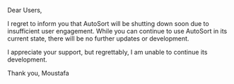 
Dear Users,

I regret to inform you that AutoSort will be shutting down soon due to insufficient user engagement. While you can continue to use AutoSort in its current state, there will be no further updates or development.

I appreciate your support, but regrettably, I am unable to continue its development.

Thank you,
Moustafa
